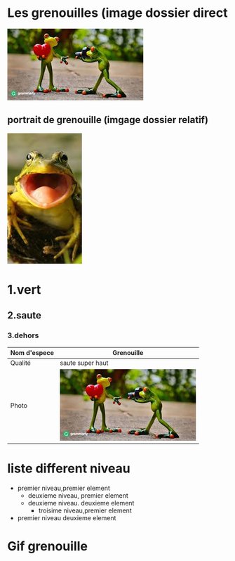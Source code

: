 # Les grenouilles (image dossier direct
  ![photo de grenouille](images.jfif)
## portrait de grenouille (imgage dossier relatif)
 ![portrait de grenuoille](media/télécharger.jfif)
# 1.vert
## 2.saute
### 3.dehors

| Nom d'espece |  Grenouille |
| ----------- | ----------- |
| Qualité | saute super haut |
| Photo  | ![photo de grenouille](images.jfif)  |

# liste different niveau
* premier niveau,premier element
  * deuxieme niveau, premier element
  * deuxieme niveau. deuxieme element
    * troisime niveau,premier element
* premier niveau deuxieme element

# Gif grenouille

